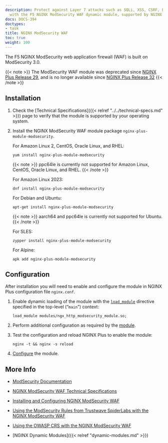 ```yaml
---
description: Protect against Layer 7 attacks such as SQLi, XSS, CSRF, LFI, and RFI,
  with the F5 NGINX ModSecurity WAF dynamic module, supported by NGINX.
docs: DOCS-394
doctypes:
- task
title: NGINX ModSecurity WAF
toc: true
weight: 100
---
```


The F5 NGINX ModSecurity web application firewall (WAF) is built on ModSecurity 3.0.

 {{< note >}} The ModSecurity WAF module was deprecated since <a href="../../../releases/#r29">NGINX Plus Release 29</a>, and is no longer available since <a href="../../../releases/#r32">NGINX Plus Release 32</a> {{< /note >}}


<span id="install"></span>
## Installation

1. Check the [Technical Specifications]({{< relref "../../technical-specs.md" >}}) page to verify that the module is supported by your operating system.

2. Install the NGINX ModSecurity WAF module package `nginx-plus-module-modsecurity`.

   For Amazon Linux 2, CentOS, Oracle Linux, and RHEL:

   ```shell
   yum install nginx-plus-module-modsecurity
   ```

   {{< note >}} ppc64le is currently not supported for Amazon Linux, CentOS, Oracle Linux, and RHEL. {{< /note >}}

   For Amazon Linux 2023:

   ```shell
   dnf install nginx-plus-module-modsecurity
   ```

   For Debian and Ubuntu:

   ```shell
   apt-get install nginx-plus-module-modsecurity
   ```

   {{< note >}} aarch64 and ppc64le is currently not supported for Ubuntu.{{< /note >}}

   For SLES:

   ```shell
   zypper install nginx-plus-module-modsecurity
   ```

   For Alpine:

   ```shell
   apk add nginx-plus-module-modsecurity
   ```


<span id="configure"></span>

## Configuration

After installation you will need to enable and configure the module in NGINX Plus configuration file `nginx.conf`.

1. Enable dynamic loading of the module with the [`load_module`](https://nginx.org/en/docs/ngx_core_module.html#load_module) directive specified in the top-level (“`main`”) context:

   ```nginx
   load_module modules/ngx_http_modsecurity_module.so;
   ```

2. Perform additional configuration as required by the [module](https://github.com/SpiderLabs/ModSecurity/wiki/Reference-Manual).

3. Test the configuration and reload NGINX Plus to enable the module:

   ```shell
   nginx -t && nginx -s reload
   ```

4. [Configure](https://docs.nginx.com/nginx-waf/admin-guide/nginx-plus-modsecurity-waf-installation-logging/) the module.


<span id="info"></span>
## More Info

- [ModSecurity Documentation](https://github.com/SpiderLabs/ModSecurity/wiki)

- [NGINX ModSecurity WAF Technical Specifications](https://docs.nginx.com/nginx-waf/technical-specs/)

- [Installing and Configuring NGINX ModSecurity WAF](https://docs.nginx.com/nginx-waf/admin-guide/nginx-plus-modsecurity-waf-installation-logging/)

- [Using the ModSecurity Rules from Trustwave SpiderLabs with the NGINX ModSecurity WAF](https://docs.nginx.com/nginx-waf/admin-guide/nginx-plus-modsecurity-waf-trustwave-spiderlabs-rules/)

- [Using the OWASP CRS with the NGINX ModSecurity WAF](https://docs.nginx.com/nginx-waf/admin-guide/nginx-plus-modsecurity-waf-owasp-crs/)

- [NGINX Dynamic Modules]({{< relref "dynamic-modules.md" >}})
